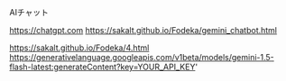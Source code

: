 AIチャット

https://chatgpt.com
https://sakalt.github.io/Fodeka/gemini_chatbot.html


https://sakalt.github.io/Fodeka/4.html
https://generativelanguage.googleapis.com/v1beta/models/gemini-1.5-flash-latest:generateContent?key=YOUR_API_KEY'

